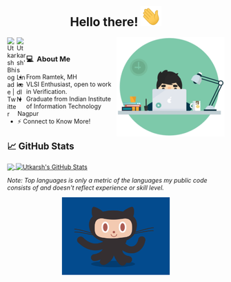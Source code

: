 
<h1 align="center">
  Hello there!
  <a href="#"><img src="https://github.com/utkarshb1/utkarshb1/blob/5d46f6da8b655f7a32d3ac0c3ab64d5cef3034b2/wave.gif" width="48"></a>
</h1>

<!-- # Hello, folks! <img src="https://github.com/utkarshb1/utkarshb1/blob/5d46f6da8b655f7a32d3ac0c3ab64d5cef3034b2/wave.gif" width="30px"> -->

<a href="https://twitter.com/UtkarshBhiogade">
  <img align="left" alt="Utkarsh Bhiogade | Twitter" width="22px" src="https://raw.githubusercontent.com/peterthehan/peterthehan/master/assets/twitter.svg" />
</a>
<a href="https://www.linkedin.com/in/utkarshbhiogade/">
  <img align="left" alt="Utkarsh's LinkedIN" width="22px" src="https://raw.githubusercontent.com/peterthehan/peterthehan/master/assets/linkedin.svg" />
</a>


<img align="right" alt="GIF" src="https://github.com/utkarshb1/utkarshb1/blob/e731d6a71e113f025a360a8c399de4a59bc6506d/antnodeskdb.gif" width="250" height="230" /><br/>

### 💻 &nbsp;About Me 
  - From Ramtek, MH
  - VLSI Enthusiast, open to work in Verification.
  - Graduate from Indian Institute of Information Technology Nagpur
  - ⚡ Connect to Know More!



## &#x1f4c8; GitHub Stats
<!-- ![Utkarsh's Language stats](https://github-readme-stats-eight-theta.vercel.app/api/top-langs/?username=utkarshb1&layout=compact&langs_count=10&hide_border=true)
 -->

<a href="https://github.com/utkarshb1/utkarshb1">
  <img align="center" src="https://github-readme-stats.vercel.app/api/top-langs/?username=utkarshb1&hide=D,c,VHDL,java,html,tex&title_color=ffffff&text_color=c9cacc&icon_color=2bbc8a&bg_color=1d1f21&langs_count=3" />
</a>
<a href="https://github.com/utkarshb1/utkarshb1">
  <img align="center" src="https://github-readme-stats.vercel.app/api?username=utkarshb1&show_icons=true&line_height=27&count_private=true&title_color=ffffff&text_color=c9cacc&icon_color=2bbc8a&bg_color=1d1f21" alt="Utkarsh's GitHub Stats" />
</a>

*Note: Top languages is only a metric of the languages my public code consists of and doesn't reflect experience or skill level.*
<p align = "center">
<img alt="GIF" src="https://github.com/utkarshb1/utkarshb1/blob/8bd1b0657f7998b4241b0659f0ff8443b4031923/github.gif" width="250" height="180" /><br/>
</p>

<!-- ![](https://visitor-badge.glitch.me/badge?page_id=utkarshb1.utkarshb1) -->

<!-- ![Visitors](https://badges.pufler.dev/visits/utkarshb1/utkarshb1) -->

